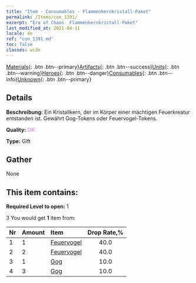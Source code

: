 ```yaml
---
title: "Item - Consumables - Flammenkernkristall-Paket"
permalink: /Items/con_1391/
excerpt: "Era of Chaos  Flammenkernkristall-Paket"
last_modified_at: 2021-04-11
locale: de
ref: "con_1391.md"
toc: false
classes: wide
---
```

 [Materials](/de/Items/){: .btn .btn--primary}[Artifacts](/de/Items/Artifacts/){: .btn .btn--success}[Units](/de/Items/Units/){: .btn .btn--warning}[Heroes](/de/Items/Heroes/){: .btn .btn--danger}[Consumables](/de/Items/Consumables/){: .btn .btn--info}[Unknown](/de/Items/Unknown/){: .btn .btn--primary}

## Details
 **Beschreibung:** Ein Kristallkern, der im Körper einer mächtigen Feuerkreatur entstanden ist. Gewährt Gog-Tokens oder Feuervogel-Tokens.

 **Quality:** <span style="color: #DA70D6">OK</span>

 **Type:** Gift

## Gather

  None

## This item contains:

 **Required Level to open:** 1

 3 You would get **1** item  from:

  | Nr | Amount |     Item    | Drop Rate,% |
  |:---|:-------|:------------|:---------:|
  | 1 | 1 | [Feuervogel](/de/Items/unt_268/) | 40.0 | 
  | 2 | 2 | [Feuervogel](/de/Items/unt_268/) | 40.0 | 
  | 3 | 1 | [Gog](/de/Items/unt_227/) | 10.0 | 
  | 4 | 3 | [Gog](/de/Items/unt_227/) | 10.0 | 
